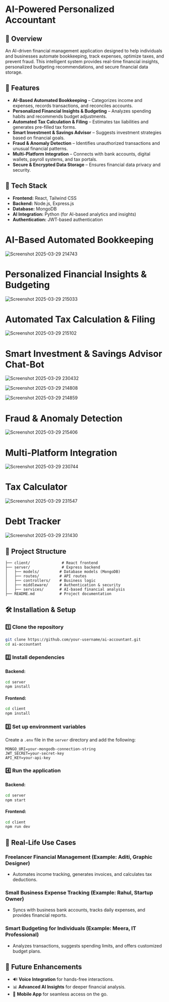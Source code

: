 # AI-Powered Personalized Accountant

## 📌 Overview
An AI-driven financial management application designed to help individuals and businesses automate bookkeeping, track expenses, optimize taxes, and prevent fraud. This intelligent system provides real-time financial insights, personalized budgeting recommendations, and secure financial data storage.

## 🚀 Features
- **AI-Based Automated Bookkeeping** – Categorizes income and expenses, records transactions, and reconciles accounts.
- **Personalized Financial Insights & Budgeting** – Analyzes spending habits and recommends budget adjustments.
- **Automated Tax Calculation & Filing** – Estimates tax liabilities and generates pre-filled tax forms.
- **Smart Investment & Savings Advisor** – Suggests investment strategies based on financial goals.
- **Fraud & Anomaly Detection** – Identifies unauthorized transactions and unusual financial patterns.
- **Multi-Platform Integration** – Connects with bank accounts, digital wallets, payroll systems, and tax portals.
- **Secure & Encrypted Data Storage** – Ensures financial data privacy and security.

## 🔧 Tech Stack
- **Frontend:** React, Tailwind CSS
- **Backend:** Node.js, Express.js
- **Database:** MongoDB
- **AI Integration:** Python (for AI-based analytics and insights)
- **Authentication:** JWT-based authentication

# AI-Based Automated Bookkeeping
![Screenshot 2025-03-29 214743](https://github.com/user-attachments/assets/2e80df96-1671-4494-aeb3-ede606b104b9)

 
# Personalized Financial Insights & Budgeting
![Screenshot 2025-03-29 215033](https://github.com/user-attachments/assets/6a76516f-e7a6-4db0-86e9-672a32e7c0a0)


# Automated Tax Calculation & Filing
![Screenshot 2025-03-29 215102](https://github.com/user-attachments/assets/fec2ba19-3da3-41d5-a35c-f72d28660fc5)


# Smart Investment & Savings Advisor Chat-Bot
![Screenshot 2025-03-29 230432](https://github.com/user-attachments/assets/7ec92037-740e-431f-b852-b2b481b7397a)

![Screenshot 2025-03-29 214808](https://github.com/user-attachments/assets/07a49407-e16f-4106-915a-09ce40c3aad9)

![Screenshot 2025-03-29 214859](https://github.com/user-attachments/assets/051554aa-6e1d-49b8-95a9-08f8167a6290)


# Fraud & Anomaly Detection
![Screenshot 2025-03-29 215406](https://github.com/user-attachments/assets/3c1b6f19-7305-42a7-ab3f-3d134e0e486b)

 
# Multi-Platform Integration
![Screenshot 2025-03-29 230744](https://github.com/user-attachments/assets/1064ed75-539b-4374-bd03-8e2b2ffeb4ca)


# Tax Calculator
![Screenshot 2025-03-29 231547](https://github.com/user-attachments/assets/d5826271-0895-469c-a66d-e3def2100c9b)


# Debt Tracker
![Screenshot 2025-03-29 231430](https://github.com/user-attachments/assets/61e76397-d68d-41e7-9f37-af8e9fe2db68)



## 📂 Project Structure
```
├── client/              # React frontend
├── server/              # Express backend
│   ├── models/         # Database models (MongoDB)
│   ├── routes/         # API routes
│   ├── controllers/    # Business logic
│   ├── middleware/     # Authentication & security
│   ├── services/       # AI-based financial analysis
├── README.md           # Project documentation
```

## 🛠️ Installation & Setup
### 1️⃣ Clone the repository
```bash
git clone https://github.com/your-username/ai-accountant.git
cd ai-accountant
```

### 2️⃣ Install dependencies
#### Backend:
```bash
cd server
npm install
```
#### Frontend:
```bash
cd client
npm install
```

### 3️⃣ Set up environment variables
Create a `.env` file in the `server` directory and add the following:
```
MONGO_URI=your-mongodb-connection-string
JWT_SECRET=your-secret-key
API_KEY=your-api-key
```

### 4️⃣ Run the application
#### Backend:
```bash
cd server
npm start
```
#### Frontend:
```bash
cd client
npm run dev
```

## 🎯 Real-Life Use Cases
### Freelancer Financial Management (Example: Aditi, Graphic Designer)
- Automates income tracking, generates invoices, and calculates tax deductions.

### Small Business Expense Tracking (Example: Rahul, Startup Owner)
- Syncs with business bank accounts, tracks daily expenses, and provides financial reports.

### Smart Budgeting for Individuals (Example: Meera, IT Professional)
- Analyzes transactions, suggests spending limits, and offers customized budget plans.

## 📌 Future Enhancements
- 🔊 **Voice Integration** for hands-free interactions.
- 📊 **Advanced AI Insights** for deeper financial analysis.
- 📱 **Mobile App** for seamless access on the go.
